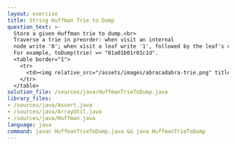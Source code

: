 ```yaml
---
layout: exercise
title: String Huffman Trie to Dump
question_text: >-
  Store a given Huffman trie to dump.<br>
  Traverse a trie in preorder: when visit an internal
  node write '0'; when visit a leaf write '1', followed by the leaf's character.<br>
  For example, toDump(trie) => "01a01b01r01c1d".
  <table border="1">
    <tr>
      <td><img relative_src="/assets/images/abracadabra-trie.png" title="abracadabra-trie"></td>
    </tr>
  </table>
solution_file: /sources/java/HuffmanTrieToDump.java
library_files:
- /sources/java/Assert.java
- /sources/java/ArrayUtil.java
- /sources/java/Huffman.java
language: java
command: javac HuffmanTrieToDump.java && java HuffmanTrieToDump
---
```

